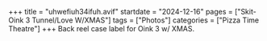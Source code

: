 +++
title = "uhwefiuh34ifuh.avif"
startdate = "2024-12-16"
pages = ["Skit-Oink 3 Tunnel/Love W/XMAS"]
tags = ["Photos"]
categories = ["Pizza Time Theatre"]
+++
Back reel case label for Oink 3 w/ XMAS.
